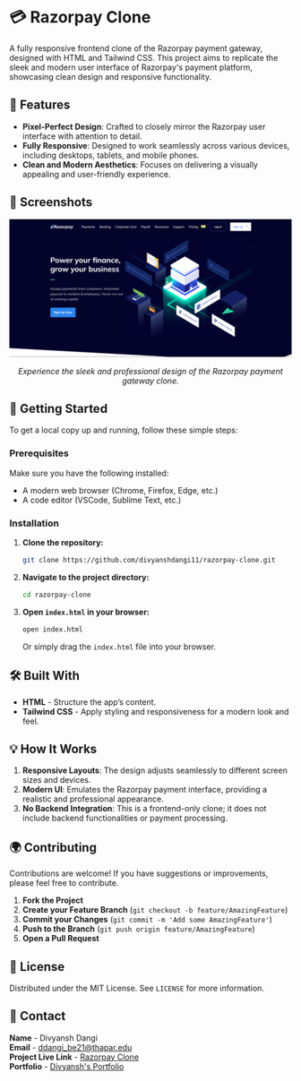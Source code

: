 # 💳 Razorpay Clone

A fully responsive frontend clone of the Razorpay payment gateway, designed with HTML and Tailwind CSS. This project aims to replicate the sleek and modern user interface of Razorpay's payment platform, showcasing clean design and responsive functionality.

## 🎯 Features

- **Pixel-Perfect Design**: Crafted to closely mirror the Razorpay user interface with attention to detail.
- **Fully Responsive**: Designed to work seamlessly across various devices, including desktops, tablets, and mobile phones.
- **Clean and Modern Aesthetics**: Focuses on delivering a visually appealing and user-friendly experience.

## 📸 Screenshots

<p align="center">
  <img src="razorpay.png" alt="Razorpay Clone Screenshot" width="600"/>
</p>

<p align="center"><em>Experience the sleek and professional design of the Razorpay payment gateway clone.</em></p>

## 🚀 Getting Started

To get a local copy up and running, follow these simple steps:

### Prerequisites

Make sure you have the following installed:

- A modern web browser (Chrome, Firefox, Edge, etc.)
- A code editor (VSCode, Sublime Text, etc.)

### Installation

1. **Clone the repository:**

    ```bash
    git clone https://github.com/divyanshdangi11/razorpay-clone.git
    ```

2. **Navigate to the project directory:**

    ```bash
    cd razorpay-clone
    ```

3. **Open `index.html` in your browser:**

    ```bash
    open index.html
    ```
    Or simply drag the `index.html` file into your browser.

## 🛠️ Built With

- **HTML** - Structure the app’s content.
- **Tailwind CSS** - Apply styling and responsiveness for a modern look and feel.

## 💡 How It Works

1. **Responsive Layouts**: The design adjusts seamlessly to different screen sizes and devices.
2. **Modern UI**: Emulates the Razorpay payment interface, providing a realistic and professional appearance.
3. **No Backend Integration**: This is a frontend-only clone; it does not include backend functionalities or payment processing.

## 🌍 Contributing

Contributions are welcome! If you have suggestions or improvements, please feel free to contribute.

1. **Fork the Project**
2. **Create your Feature Branch** (`git checkout -b feature/AmazingFeature`)
3. **Commit your Changes** (`git commit -m 'Add some AmazingFeature'`)
4. **Push to the Branch** (`git push origin feature/AmazingFeature`)
5. **Open a Pull Request**

## 📜 License

Distributed under the MIT License. See `LICENSE` for more information.

## 📧 Contact

**Name** - Divyansh Dangi  
**Email** - ddangi_be21@thapar.edu  
**Project Live Link** - [Razorpay Clone](https://divyansh-dangi-razorpay-clone.netlify.app/)  
**Portfolio** - [Divyansh's Portfolio](https://divyansh-dangi-portfolio.netlify.app/)
